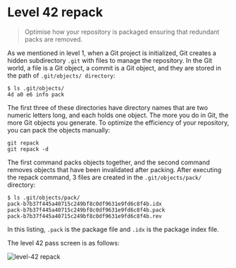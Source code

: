 
# Level 42 repack

> Optimise how your repository is packaged ensuring that redundant packs are
> removed.

As we mentioned in level 1, when a Git project is initialized, Git creates a
hidden subdirectory `.git` with files to manage the repository. In the Git
world, a file is a Git object, a commit is a Git object, and they are stored in
the path of `.git/objects/ directory`:

```shell
$ ls .git/objects/
4d a0 e6 info pack
```

The first three of these directories have directory names that are two numeric
letters long, and each holds one object. The more you do in Git, the more Git
objects you generate. To optimize the efficiency of your repository, you can
pack the objects manually:

```shell
git repack
git repack -d
```

The first command packs objects together, and the second command removes
objects that have been invalidated after packing. After executing the repack
command, 3 files are created in the `.git/objects/pack/` directory:

```shell
$ ls .git/objects/pack/
pack-b7b37f445a40715c249bf8c0df9631e9fd6c8f4b.idx
pack-b7b37f445a40715c249bf8c0df9631e9fd6c8f4b.pack
pack-b7b37f445a40715c249bf8c0df9631e9fd6c8f4b.rev
```

In this listing, `.pack` is the package file and `.idx` is the package index
file.

The level 42 pass screen is as follows:

![level-42 repack](images/level-42-repack.png)
